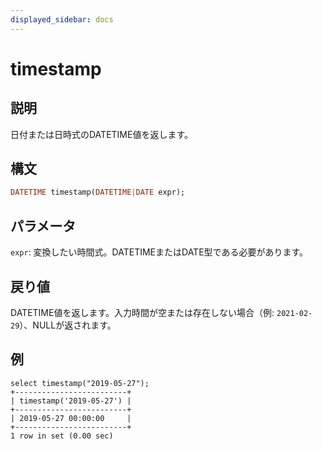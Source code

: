 ```yaml
---
displayed_sidebar: docs
---
```


# timestamp

## 説明

日付または日時式のDATETIME値を返します。

## 構文

```Haskell
DATETIME timestamp(DATETIME|DATE expr);
```

## パラメータ

`expr`: 変換したい時間式。DATETIMEまたはDATE型である必要があります。

## 戻り値

DATETIME値を返します。入力時間が空または存在しない場合（例: `2021-02-29`）、NULLが返されます。

## 例

```Plain Text
select timestamp("2019-05-27");
+-------------------------+
| timestamp('2019-05-27') |
+-------------------------+
| 2019-05-27 00:00:00     |
+-------------------------+
1 row in set (0.00 sec)
```